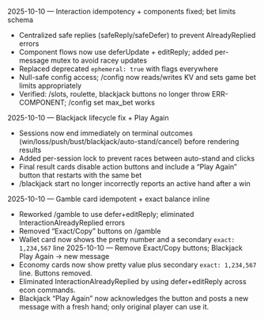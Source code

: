 2025-10-10 — Interaction idempotency + components fixed; bet limits schema
- Centralized safe replies (safeReply/safeDefer) to prevent AlreadyReplied errors
- Component flows now use deferUpdate + editReply; added per-message mutex to avoid racey updates
- Replaced deprecated `ephemeral: true` with flags everywhere
- Null-safe config access; /config now reads/writes KV and sets game bet limits appropriately
- Verified: /slots, roulette, blackjack buttons no longer throw ERR-COMPONENT; /config set max_bet works

2025-10-10 — Blackjack lifecycle fix + Play Again
- Sessions now end immediately on terminal outcomes (win/loss/push/bust/blackjack/auto-stand/cancel) before rendering results
- Added per-session lock to prevent races between auto-stand and clicks
- Final result cards disable action buttons and include a “Play Again” button that restarts with the same bet
- /blackjack start no longer incorrectly reports an active hand after a win

2025-10-10 — Gamble card idempotent + exact balance inline
- Reworked /gamble to use defer+editReply; eliminated InteractionAlreadyReplied errors
- Removed “Exact/Copy” buttons on /gamble
- Wallet card now shows the pretty number and a secondary `exact: 1,234,567` line
2025-10-10 — Remove Exact/Copy buttons; Blackjack Play Again → new message
- Economy cards now show pretty value plus secondary `exact: 1,234,567` line. Buttons removed.
- Eliminated InteractionAlreadyReplied by using defer+editReply across econ commands.
- Blackjack “Play Again” now acknowledges the button and posts a new message with a fresh hand; only original player can use it.
